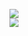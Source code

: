 [![](https://img.shields.io/badge/Made%20With-Github%20Spray-lightgrey.svg?style=for-the-badge&logo=github)](https://github.com/Annihil/github-spray#6485)  
[![](https://i.imgur.com/2DrTn0Z.gif)](https://github.com/Annihil/github-spray)
